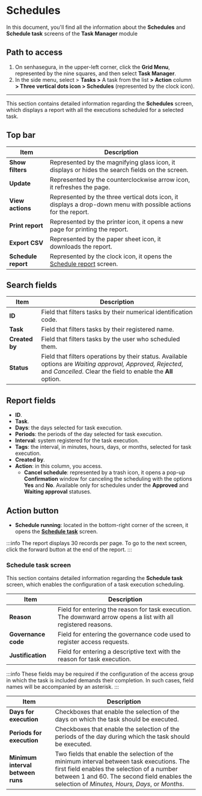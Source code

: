 # Schedules

In this document, you'll find all the information about the **Schedules** and **Schedule task** screens of the **Task Manager** module

## Path to access

1. On senhasegura, in the upper-left corner, click the **Grid Menu**, represented by the nine squares, and then select **Task Manager**.
2. In the side menu, select > **Tasks >** A task from the list **> Action** column **> Three vertical dots icon > Schedules** (represented by the clock icon).

---
This section contains detailed information regarding the **Schedules** screen, which displays a report with all the executions scheduled for a selected task.

## Top bar

| **Item** | **Description**|
|----|----|
| **Show filters** | Represented by the magnifying glass icon, it displays or hides the search fields on the screen.|
| **Update**| Represented by the counterclockwise arrow icon, it refreshes the page.|
| **View actions** | Represented by the three vertical dots icon, it displays a drop-down menu with possible actions for the report.|
| **Print report**| Represented by the printer icon, it opens a new page for printing the report.                                        |
| **Export CSV** | Represented by the paper sheet icon, it downloads the report.|
| **Schedule report** | Represented by the clock icon, it opens the [Schedule report](/v3-32/docs/general-information-how-to-issue-download-and-schedule-device-reports) screen. |

## Search fields

| **Item**| **Description**|
|----|----|
| **ID**| Field that filters tasks by their numerical identification code.|
| **Task**| Field that filters tasks by their registered name.|
| **Created by** | Field that filters tasks by the user who scheduled them. |
| **Status**| Field that filters operations by their status. Available options are *Waiting approval, Approved, Rejected*, and *Cancelled*. Clear the field to enable the **All** option. |

## Report fields

* **ID**. 
*  **Task**.
*  **Days**: the days selected for task execution.
*  **Periods**: the periods of the day selected for task execution.
*  **Interval**: system registered for the task execution.
*  **Tags**:  the interval, in minutes, hours, days, or months, selected for task execution.
*  **Created by**.
* **Action**: in this column, you access.
    *  **Cancel schedule**:  represented by a trash icon, it opens a pop-up **Confirmation** window for canceling the scheduling with the options **Yes** and **No**. Available only for schedules under the **Approved** and **Waiting approval** statuses. 
        
## Action button
* **Schedule running**: located in the bottom-right corner of the screen, it opens the **[Schedule task](/v3-32/docs/task-manager-schedules#schedule-task-screen)** screen.

 :::info
The report displays 30 records per page. To go to the next screen, click the forward button at the end of the report.
:::

### Schedule task screen
This section contains detailed information regarding the **Schedule task** screen, which enables the configuration of a task execution scheduling.

| **Item**| **Description** |
|----|----|
| **Reason** | Field for entering the reason for task execution. The downward arrow opens a list with all registered reasons. |
| **Governance code**  | Field for entering the governance code used to register access requests.|
| **Justification**| Field for entering a descriptive text with the reason for task execution. |

 :::info
These fields may be required if the configuration of the access group in which the task is included demands their completion. In such cases, field names will be accompanied by an asterisk.
:::

| **Item**| **Description**  |
|----|----|
| **Days for execution** | Checkboxes that enable the selection of the days on which the task should be executed. |
| **Periods for execution** | Checkboxes that enable the selection of the periods of the day during which the task should be executed. |
| **Minimum interval between runs** | Two fields that enable the selection of the minimum interval between task executions. The first field enables the selection of a number between 1 and 60. The second field enables the selection of *Minutes, Hours, Days*, or *Months*.|

